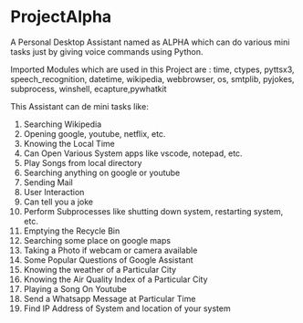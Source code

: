 # ProjectAlpha

A Personal Desktop Assistant named as ALPHA which can do various mini tasks just by giving voice commands using Python.

Imported Modules which are used in this Project are : time, ctypes, pyttsx3, speech_recognition, datetime, wikipedia, webbrowser, os, smtplib, pyjokes, subprocess, winshell, ecapture,pywhatkit

This Assistant can de mini tasks like:

1. Searching Wikipedia
2. Opening google, youtube, netflix, etc.
3. Knowing the Local Time
4. Can Open Various System apps like vscode, notepad, etc.
5. Play Songs from local directory
6. Searching anything on google or youtube
7. Sending Mail
8. User Interaction
9. Can tell you a joke
10. Perform Subprocesses like shutting down system, restarting system, etc.
11. Emptying the Recycle Bin
12. Searching some place on google maps
13. Taking a Photo if webcam or camera available
14. Some Popular Questions of Google Assistant
15. Knowing the weather of a Particular City 
16. Knowing the Air Quality Index of a Particular City
17. Playing a Song On Youtube
18. Send a Whatsapp Message at Particular Time
19. Find IP Address of System and location of your system
